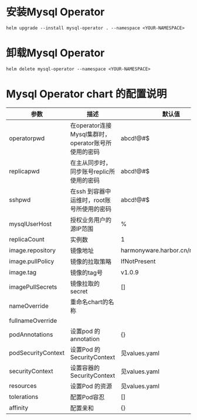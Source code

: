 # 安装Mysql Operator
```
helm upgrade --install mysql-operator . --namespace <YOUR-NAMESPACE>
```
# 卸载Mysql Operator
```
helm delete mysql-operator --namespace <YOUR-NAMESPACE>
```
# Mysql Operator chart 的配置说明

|  参数|  描述| 默认值 |
| --- | --- | --- |
| operatorpwd | 在operator连接Mysql集群时，operator账号所使用的密码 | abcd!@#$ |
| replicapwd | 在主从同步时，同步账号replic所使用的密码 | abcd!@#$  |
| sshpwd | 在ssh 到容器中运维时，root账号所使用的密码 | abcd!@#$  |
| mysqlUserHost| 授权业务用户的源IP范围 | % |
| replicaCount | 实例数 | 1 |
| image.repository | 镜像地址 | harmonyware.harbor.cn/middleware |
| image.pullPolicy | 镜像的拉取策略 | IfNotPresent |
| image.tag | 镜像的tag号 | v1.0.9 |
| imagePullSecrets | 镜像拉取的secret | [] |
| nameOverride | 重命名chart的名称 |  |
| fullnameOverride |  |  |
| podAnnotations | 设置pod 的annotation | {} |
| podSecurityContext | 设置Pod 的SecurityContext | 见values.yaml |
| securityContext | 设置容器的SecurityContext | 见values.yaml |
| resources | 设置Pod 的资源 | 见values.yaml |
| tolerations | 配置Pod容忍 | [] |
| affinity | 配置亲和 | {} |